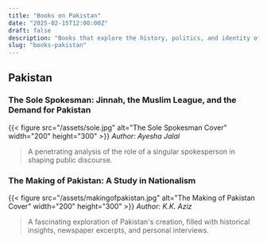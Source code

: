 ```yaml
---
title: "Books on Pakistan"
date: "2025-02-15T12:00:00Z"
draft: false
description: "Books that explore the history, politics, and identity of Pakistan."
slug: "books-pakistan"
---
```


## Pakistan

### The Sole Spokesman: Jinnah, the Muslim League, and the Demand for Pakistan
{{< figure src="/assets/sole.jpg" alt="The Sole Spokesman Cover" width="200" height="300" >}}
*Author: Ayesha Jalal*  
> A penetrating analysis of the role of a singular spokesperson in shaping public discourse.

### The Making of Pakistan: A Study in Nationalism
{{< figure src="/assets/makingofpakistan.jpg" alt="The Making of Pakistan Cover" width="200" height="300" >}}
*Author: K.K. Aziz*  
> A fascinating exploration of Pakistan's creation, filled with historical insights, newspaper excerpts, and personal interviews.


